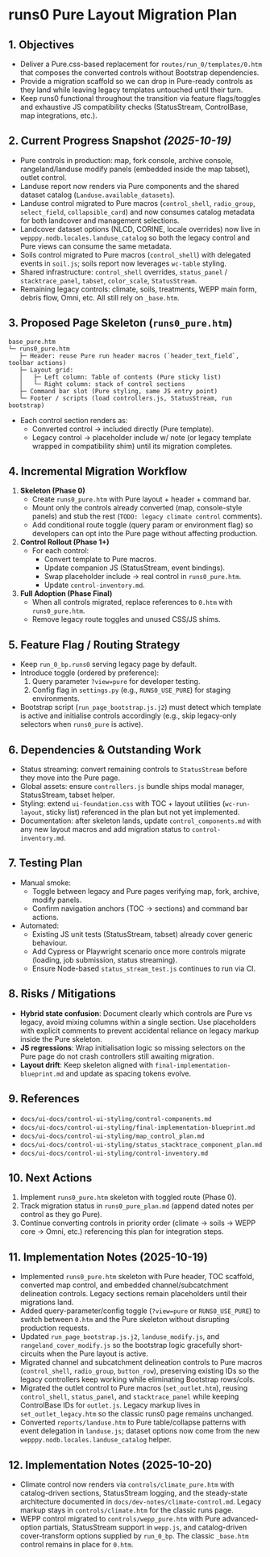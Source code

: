 # runs0 Pure Layout Migration Plan

## 1. Objectives
- Deliver a Pure.css-based replacement for `routes/run_0/templates/0.htm` that composes the converted controls without Bootstrap dependencies.
- Provide a migration scaffold so we can drop in Pure-ready controls as they land while leaving legacy templates untouched until their turn.
- Keep runs0 functional throughout the transition via feature flags/toggles and exhaustive JS compatibility checks (StatusStream, ControlBase, map integrations, etc.).

## 2. Current Progress Snapshot _(2025-10-19)_
- Pure controls in production: map, fork console, archive console, rangeland/landuse modify panels (embedded inside the map tabset), outlet control.
- Landuse report now renders via Pure components and the shared dataset catalog (`Landuse.available_datasets`).
- Landuse control migrated to Pure macros (`control_shell`, `radio_group`, `select_field`, `collapsible_card`) and now consumes catalog metadata for both landcover and management selections.
- Landcover dataset options (NLCD, CORINE, locale overrides) now live in `wepppy.nodb.locales.landuse_catalog` so both the legacy control and Pure views can consume the same metadata.
- Soils control migrated to Pure macros (`control_shell`) with delegated events in `soil.js`; soils report now leverages `wc-table` styling.
- Shared infrastructure: `control_shell` overrides, `status_panel` / `stacktrace_panel`, `tabset`, `color_scale`, `StatusStream`.
- Remaining legacy controls: climate, soils, treatments, WEPP main form, debris flow, Omni, etc. All still rely on `_base.htm`.

## 3. Proposed Page Skeleton (`runs0_pure.htm`)
```
base_pure.htm
└─ runs0_pure.htm
   ├─ Header: reuse Pure run header macros (`header_text_field`, toolbar actions)
   ├─ Layout grid:
   │   ├─ Left column: Table of contents (Pure sticky list)
   │   └─ Right column: stack of control sections
   ├─ Command bar slot (Pure styling, same JS entry point)
   └─ Footer / scripts (load controllers.js, StatusStream, run bootstrap)
```
- Each control section renders as:
  - Converted control → included directly (Pure template).
  - Legacy control → placeholder include w/ note (or legacy template wrapped in compatibility shim) until its migration completes.

## 4. Incremental Migration Workflow
1. **Skeleton (Phase 0)**
   - Create `runs0_pure.htm` with Pure layout + header + command bar.
   - Mount only the controls already converted (map, console-style panels) and stub the rest (`TODO: legacy climate control` comments).
   - Add conditional route toggle (query param or environment flag) so developers can opt into the Pure page without affecting production.
2. **Control Rollout (Phase 1+)**
   - For each control:
     - Convert template to Pure macros.
     - Update companion JS (StatusStream, event bindings).
     - Swap placeholder include → real control in `runs0_pure.htm`.
     - Update `control-inventory.md`.
3. **Full Adoption (Phase Final)**
   - When all controls migrated, replace references to `0.htm` with `runs0_pure.htm`.
   - Remove legacy route toggles and unused CSS/JS shims.

## 5. Feature Flag / Routing Strategy
- Keep `run_0_bp.runs0` serving legacy page by default.
- Introduce toggle (ordered by preference):
  1. Query parameter `?view=pure` for developer testing.
  2. Config flag in `settings.py` (e.g., `RUNS0_USE_PURE`) for staging environments.
- Bootstrap script (`run_page_bootstrap.js.j2`) must detect which template is active and initialise controls accordingly (e.g., skip legacy-only selectors when `runs0_pure` is active).

## 6. Dependencies & Outstanding Work
- Status streaming: convert remaining controls to `StatusStream` before they move into the Pure page.
- Global assets: ensure `controllers.js` bundle ships modal manager, StatusStream, tabset helper.
- Styling: extend `ui-foundation.css` with TOC + layout utilities (`wc-run-layout`, sticky list) referenced in the plan but not yet implemented.
- Documentation: after skeleton lands, update `control_components.md` with any new layout macros and add migration status to `control-inventory.md`.

## 7. Testing Plan
- Manual smoke:
  - Toggle between legacy and Pure pages verifying map, fork, archive, modify panels.
  - Confirm navigation anchors (TOC -> sections) and command bar actions.
- Automated:
  - Existing JS unit tests (StatusStream, tabset) already cover generic behaviour.
  - Add Cypress or Playwright scenario once more controls migrate (loading, job submission, status streaming).
  - Ensure Node-based `status_stream_test.js` continues to run via CI.

## 8. Risks / Mitigations
- **Hybrid state confusion**: Document clearly which controls are Pure vs legacy, avoid mixing columns within a single section. Use placeholders with explicit comments to prevent accidental reliance on legacy markup inside the Pure skeleton.
- **JS regressions**: Wrap initialisation logic so missing selectors on the Pure page do not crash controllers still awaiting migration.
- **Layout drift**: Keep skeleton aligned with `final-implementation-blueprint.md` and update as spacing tokens evolve.

## 9. References
- `docs/ui-docs/control-ui-styling/control-components.md`
- `docs/ui-docs/control-ui-styling/final-implementation-blueprint.md`
- `docs/ui-docs/control-ui-styling/map_control_plan.md`
- `docs/ui-docs/control-ui-styling/status_stacktrace_component_plan.md`
- `docs/ui-docs/control-ui-styling/control-inventory.md`

## 10. Next Actions
1. Implement `runs0_pure.htm` skeleton with toggled route (Phase 0).
2. Track migration status in `runs0_pure_plan.md` (append dated notes per control as they go Pure).
3. Continue converting controls in priority order (climate → soils → WEPP core → Omni, etc.) referencing this plan for integration steps.

## 11. Implementation Notes (2025-10-19)
- Implemented `runs0_pure.htm` skeleton with Pure header, TOC scaffold, converted map control, and embedded channel/subcatchment delineation controls. Legacy sections remain placeholders until their migrations land.
- Added query-parameter/config toggle (`?view=pure` or `RUNS0_USE_PURE`) to switch between `0.htm` and the Pure skeleton without disrupting production requests.
- Updated `run_page_bootstrap.js.j2`, `landuse_modify.js`, and `rangeland_cover_modify.js` so the bootstrap logic gracefully short-circuits when the Pure layout is active.
- Migrated channel and subcatchment delineation controls to Pure macros (`control_shell`, `radio_group`, `button_row`), preserving existing IDs so the legacy controllers keep working while eliminating Bootstrap rows/cols.
- Migrated the outlet control to Pure macros (`set_outlet.htm`), reusing `control_shell`, `status_panel`, and `stacktrace_panel` while keeping ControlBase IDs for `outlet.js`. Legacy markup lives in `set_outlet_legacy.htm` so the classic runs0 page remains unchanged.
- Converted `reports/landuse.htm` to Pure table/collapse patterns with event delegation in `landuse.js`; dataset options now come from the new `wepppy.nodb.locales.landuse_catalog` helper.

## 12. Implementation Notes (2025-10-20)
- Climate control now renders via `controls/climate_pure.htm` with catalog-driven sections, StatusStream logging, and the steady-state architecture documented in `docs/dev-notes/climate-control.md`. Legacy markup stays in `controls/climate.htm` for the classic runs page.
- WEPP control migrated to `controls/wepp_pure.htm` with Pure advanced-option partials, StatusStream support in `wepp.js`, and catalog-driven cover-transform options supplied by `run_0_bp`. The classic `_base.htm` control remains in place for `0.htm`.
